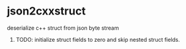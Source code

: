 # json2cxxstruct
deserialize c++ struct from json byte stream

1. TODO: initialize struct fields to zero and skip nested struct fields.
